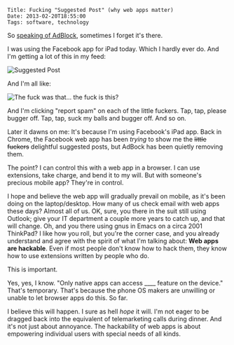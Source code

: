     Title: Fucking "Suggested Post" (why web apps matter)
    Date: 2013-02-20T18:55:00
    Tags: software, technology


So [speaking of AdBlock](/2013/02/my-chrome-extensions.html),
sometimes I forget it's there.

I was using the Facebook app for iPad today. Which I hardly ever do. And I'm getting a lot of this in my feed:

![Suggested Post](/img/suggested-post.png)

And I'm all like:

![The fuck was that... the fuck is this?](/img/the-fuck-was-that-is-this.gif)

And I'm clicking "report spam" on each of the little fuckers. Tap, tap, please bugger off. Tap, tap, suck my balls and bugger off. And so on.

<!-- more -->

Later it dawns on me: It's because I'm using Facebook's iPad app.
Back in Chrome, the Facebook web app has been <i>trying</i> to show me
the <strike>little fuckers</strike> delightful suggested posts, but
AdBock has been quietly removing them.

The point? I can control this with a web app in a browser. I can use
extensions, take charge, and bend it to my will.  But with someone's
precious mobile app? They're in control.

I hope and believe the web app will gradually prevail on mobile, as
it's been doing on the laptop/desktop. How many of us check email with
web apps these days? Almost all of us. OK, sure, you there in the suit
still using Outlook; give your IT department a couple more years to
catch up, and that will change. Oh, and you there using gnus in Emacs
on a circa 2001 ThinkPad? I like how you roll, but you're the corner
case, and you already understand and agree with the spirit of what I'm
talking about: <b>Web apps are hackable</b>. Even if most people don't
know how to hack them, they know how to use extensions written by
people who do.

This is important.

Yes, yes, I know. "Only native apps can access ____ feature on the
device." That's temporary. That's because the phone OS makers are
unwilling or unable to let browser apps do this. So far.

I believe this will happen. I sure as hell <i>hope</i> it will. I'm
not eager to be dragged back into the equivalent of telemarketing
calls during dinner. And it's not just about annoyance. The
hackability of web apps is about empowering individual users with
special needs of all kinds.
